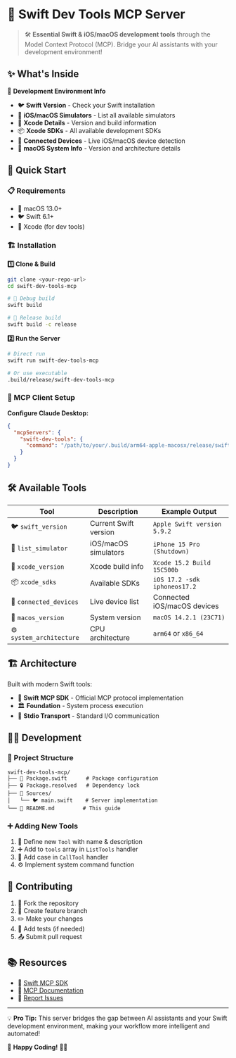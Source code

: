 # 🚀 Swift Dev Tools MCP Server

> 🛠️ **Essential Swift & iOS/macOS development tools** through the Model Context Protocol (MCP). Bridge your AI assistants with your development environment!

## ✨ What's Inside

🔧 **Development Environment Info**
- 🐦 **Swift Version** - Check your Swift installation
- 📱 **iOS/macOS Simulators** - List all available simulators
- 🔨 **Xcode Details** - Version and build information
- 📦 **Xcode SDKs** - All available development SDKs
- 🔗 **Connected Devices** - Live iOS/macOS device detection
- 🍎 **macOS System Info** - Version and architecture details

## 🎯 Quick Start

### 📋 Requirements
- 🍎 macOS 13.0+
- 🐦 Swift 6.1+
- 🔨 Xcode (for dev tools)

### 🏗️ Installation

**1️⃣ Clone & Build**
```bash
git clone <your-repo-url>
cd swift-dev-tools-mcp

# 🐛 Debug build
swift build

# 🚀 Release build  
swift build -c release
```

**2️⃣ Run the Server**
```bash
# Direct run
swift run swift-dev-tools-mcp

# Or use executable
.build/release/swift-dev-tools-mcp
```

### 🔌 MCP Client Setup

**Configure Claude Desktop:**

```json
{
  "mcpServers": {
    "swift-dev-tools": {
      "command": "/path/to/your/.build/arm64-apple-macosx/release/swift-dev-tools-mcp"
    }
  }
}
```

## 🛠️ Available Tools

| Tool | Description | Example Output |
|------|-------------|----------------|
| 🐦 `swift_version` | Current Swift version | `Apple Swift version 5.9.2` |
| 📱 `list_simulator` | iOS/macOS simulators | `iPhone 15 Pro (Shutdown)` |
| 🔨 `xcode_version` | Xcode build info | `Xcode 15.2 Build 15C500b` |
| 📦 `xcode_sdks` | Available SDKs | `iOS 17.2 -sdk iphoneos17.2` |
| 🔗 `connected_devices` | Live device list | Connected iOS/macOS devices |
| 🍎 `macos_version` | System version | `macOS 14.2.1 (23C71)` |
| ⚙️ `system_architecture` | CPU architecture | `arm64` or `x86_64` |

## 🏗️ Architecture

Built with modern Swift tools:

- 🌟 **Swift MCP SDK** - Official MCP protocol implementation
- 🏛️ **Foundation** - System process execution
- 💬 **Stdio Transport** - Standard I/O communication

## 👨‍💻 Development

### 📁 Project Structure
```
swift-dev-tools-mcp/
├── 📄 Package.swift      # Package configuration
├── 🔒 Package.resolved   # Dependency lock
├── 📁 Sources/
│   └── 🐦 main.swift    # Server implementation
└── 📖 README.md         # This guide
```

### ➕ Adding New Tools

1. 🎯 Define new `Tool` with name & description
2. ➕ Add to `tools` array in `ListTools` handler  
3. 🔀 Add case in `CallTool` handler
4. ⚙️ Implement system command function

## 🤝 Contributing

1. 🍴 Fork the repository
2. 🌿 Create feature branch
3. ✏️ Make your changes
4. 🧪 Add tests (if needed)
5. 📤 Submit pull request

## 📚 Resources

- 🔗 [Swift MCP SDK](https://github.com/modelcontextprotocol/swift-sdk)
- 📖 [MCP Documentation](https://modelcontextprotocol.io/)
- 🐛 [Report Issues](https://github.com/your-repo/issues)

---

💡 **Pro Tip:** This server bridges the gap between AI assistants and your Swift development environment, making your workflow more intelligent and automated!

🎉 **Happy Coding!** 🍎✨
